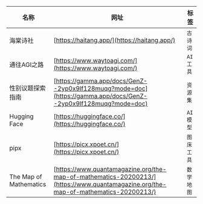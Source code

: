 
| 名称                     | 网址                                                                                                                                 | 标签     |
| ---------------------- | ---------------------------------------------------------------------------------------------------------------------------------- | ------ |
| 海棠诗社                   | [https://haitang.app/](https://haitang.app/)                                                                                       | `古诗词`  |
| 通往AGI之路                | [https://www.waytoagi.com/](https://www.waytoagi.com/)                                                                             | `AI工具` |
| 性别议题探索指南               | [https://gamma.app/docs/GenZ--2yp0x9lf128muqg?mode=doc](https://gamma.app/docs/GenZ--2yp0x9lf128muqg?mode=doc)                     | `资源集`  |
| Hugging Face           | [https://huggingface.co/](https://huggingface.co/)                                                                                 | `AI模型` |
| pipx                   | [https://picx.xpoet.cn/](https://picx.xpoet.cn/)                                                                                   | `图床工具` |
| The Map of Mathematics | [https://www.quantamagazine.org/the-map-of-mathematics-20200213/](https://www.quantamagazine.org/the-map-of-mathematics-20200213/) | `数学地图` |


